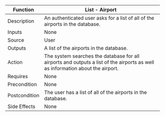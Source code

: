 | Function | List - Airport |
| --------------- | --------------- |
| Description | An authenticated user asks for a list of all of the airports in the database. |
| Inputs | None |
| Source | User |
| Outputs | A list of the airports in the database. |
| Action | The system searches the database for all airports and outputs a list of the airports as well as information about the airport. |
| Requires | None |
| Precondition | None |
| Postcondition | The user has a list of all of the airports in the database.  |
| Side Effects | None |